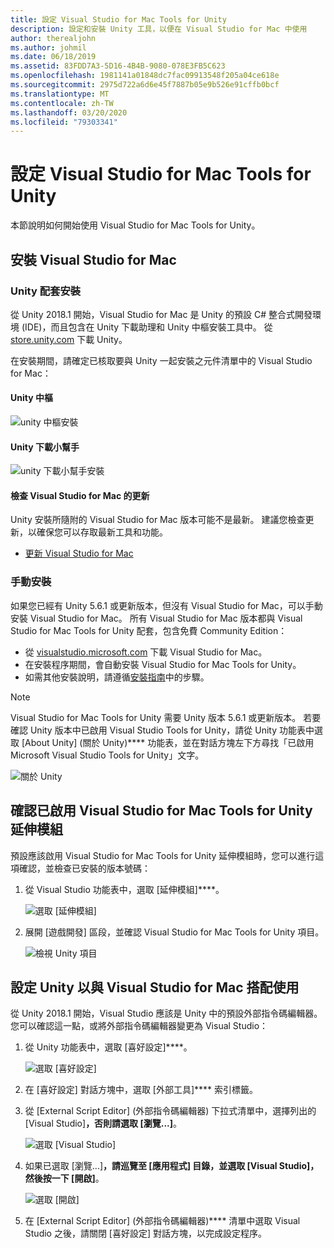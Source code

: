 ```yaml
---
title: 設定 Visual Studio for Mac Tools for Unity
description: 設定和安裝 Unity 工具，以便在 Visual Studio for Mac 中使用
author: therealjohn
ms.author: johmil
ms.date: 06/18/2019
ms.assetid: 83FDD7A3-5D16-4B4B-9080-078E3FB5C623
ms.openlocfilehash: 1981141a01848dc7fac09913548f205a04ce618e
ms.sourcegitcommit: 2975d722a6d6e45f7887b05e9b526e91cffb0bcf
ms.translationtype: MT
ms.contentlocale: zh-TW
ms.lasthandoff: 03/20/2020
ms.locfileid: "79303341"
---
```

# <a name="set-up-visual-studio-for-mac-tools-for-unity"></a>設定 Visual Studio for Mac Tools for Unity

本節說明如何開始使用 Visual Studio for Mac Tools for Unity。

## <a name="install-visual-studio-for-mac"></a>安裝 Visual Studio for Mac

### <a name="unity-bundled-installation"></a>Unity 配套安裝

從 Unity 2018.1 開始，Visual Studio for Mac 是 Unity 的預設 C# 整合式開發環境 (IDE)，而且包含在 Unity 下載助理和 Unity 中樞安裝工具中。 從 [store.unity.com](https://store.unity.com/) 下載 Unity。

在安裝期間，請確定已核取要與 Unity 一起安裝之元件清單中的 Visual Studio for Mac：

#### <a name="unity-hub"></a>Unity 中樞

![unity 中樞安裝](media/setup-vsmac-tools-unity-image7.png)

#### <a name="unity-download-assistant"></a>Unity 下載小幫手

![unity 下載小幫手安裝](media/setup-vsmac-tools-unity-image8.png)

#### <a name="check-for-updates-to-visual-studio-for-mac"></a>檢查 Visual Studio for Mac 的更新

Unity 安裝所隨附的 Visual Studio for Mac 版本可能不是最新。 建議您檢查更新，以確保您可以存取最新工具和功能。

* [更新 Visual Studio for Mac](update.md)

### <a name="manual-installation"></a>手動安裝

如果您已經有 Unity 5.6.1 或更新版本，但沒有 Visual Studio for Mac，可以手動安裝 Visual Studio for Mac。 所有 Visual Studio for Mac 版本都與 Visual Studio for Mac Tools for Unity 配套，包含免費 Community Edition：

* 從 [visualstudio.microsoft.com](https://visualstudio.microsoft.com/) 下載 Visual Studio for Mac。
* 在安裝程序期間，會自動安裝 Visual Studio for Mac Tools for Unity。
* 如需其他安裝說明，請遵循[安裝指南](/visualstudio/mac/installation)中的步驟。

> [!NOTE]
> Visual Studio for Mac Tools for Unity 需要 Unity 版本 5.6.1 或更新版本。 若要確認 Unity 版本中已啟用 Visual Studio Tools for Unity，請從 Unity 功能表中選取 [About Unity] (關於 Unity)**** 功能表，並在對話方塊左下方尋找「已啟用 Microsoft Visual Studio Tools for Unity」文字。
>
> ![關於 Unity](media/setup-vsmac-tools-unity-image3.png)

## <a name="confirm-that-the-visual-studio-for-mac-tools-for-unity-extension-is-enabled"></a>確認已啟用 Visual Studio for Mac Tools for Unity 延伸模組

預設應該啟用 Visual Studio for Mac Tools for Unity 延伸模組時，您可以進行這項確認，並檢查已安裝的版本號碼：

1. 從 Visual Studio 功能表中，選取 [延伸模組]****。

   ![選取 [延伸模組]](media/setup-vsmac-tools-unity-image1.png)

2. 展開 [遊戲開發] 區段，並確認 Visual Studio for Mac Tools for Unity 項目。

   ![檢視 Unity 項目](media/setup-vsmac-tools-unity-image2.png)

## <a name="configure-unity-for-use-with-visual-studio-for-mac"></a>設定 Unity 以與 Visual Studio for Mac 搭配使用

從 Unity 2018.1 開始，Visual Studio 應該是 Unity 中的預設外部指令碼編輯器。 您可以確認這一點，或將外部指令碼編輯器變更為 Visual Studio：

1. 從 Unity 功能表中，選取 [喜好設定]****。

   ![選取 [喜好設定]](media/setup-vsmac-tools-unity-image4.png)

2. 在 [喜好設定] 對話方塊中，選取 [外部工具]**** 索引標籤。

3. 從 [External Script Editor] (外部指令碼編輯器) 下拉式清單中，選擇列出的 [Visual Studio]****，否則請選取 [瀏覽...]****。

   ![選取 [Visual Studio]](media/setup-vsmac-tools-unity-image5.png)

4. 如果已選取 [瀏覽...]****，請巡覽至 [應用程式] 目錄，並選取 [Visual Studio]，然後按一下 [開啟]****。

   ![選取 [開啟]](media/setup-vsmac-tools-unity-image6.png)

5. 在 [External Script Editor] (外部指令碼編輯器)**** 清單中選取 Visual Studio 之後，請關閉 [喜好設定] 對話方塊，以完成設定程序。
